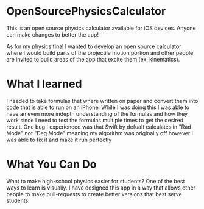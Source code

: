 # OpenSourcePhysicsCalculator
This is an open source physics calculator available for iOS devices. Anyone can make changes to better the app!


As for my physics final I wanted to develop an open source calculator where I would build parts of the projectile motion
portion and other people are invited to build areas of the app that excite them (ex. kinematics). 

# What I learned
I needed to take formulas that where written on paper and convert them into code that is able to run on an iPhone. While I was doing this I was able to have an even more indepth understanding of the formulas and how they work since I need to test the formulas multiple times to get the desired result. One bug I experienced was that Swift by defualt calculates in "Rad Mode" not "Deg Mode" meaning my algorithm was originally off however I was able to fix it and make it run perfectly

# What You Can Do
Want to make high-school physics easier for students? One of the best ways to learn is visually. I have designed this app in a way that allows other people to make pull-requests to create better versions that best serve students.

